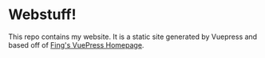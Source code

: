 # Webstuff!

This repo contains my website. It is a static site generated by Vuepress and based off of [Fing's VuePress Homepage](https://github.com/mtobeiyf/vuepress-homepage).
